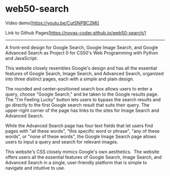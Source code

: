 # web50-search

Video demo[https://youtu.be/CutSNPBC2MI]

Link to Github Pages[https://novas-coder.github.io/web50-search/]

---

A front-end design for Google Search, Google Image Search, and Google Advanced Search as Project 0 for CS50's Web Programming with Python and JavaScript.

This website closely resembles Google's design and has all the essential features of Google Search, Image Search, and Advanced Search, organized into three distinct pages, each with a simple and plain design.

The rounded and center-positioned search box allows users to enter a query, choose "Google Search," and be taken to the Google results page. The "I'm Feeling Lucky" button lets users to bypass the search results and go directly to the first Google search result that suits their query. The upper-right corner of the page has links to the sites for Image Search and Advanced Search.

While the Advanced Search page has four text fields that let users find pages with "all these words", "this specific word or phrase", "any of these words", or "none of these words", the Google Image Search page allows users to input a query and search for relevant images.

This website's CSS closely mimics Google's own aesthetics.  The website offers users all the essential features of Google Search, Image Search, and Advanced Search in a single, user-friendly platform that is simple to navigate and intuitive to use.
